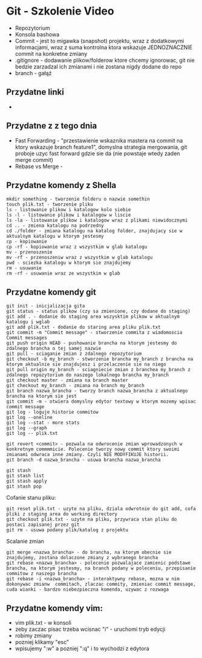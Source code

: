 # Git - Szkolenie Video
- Repozytorium
- Konsola bashowa
- Commit - jest to migawka (snapshot) projektu, wraz z dodatkowymi informacjami, wraz z suma kontrolna ktora wskazuje JEDNOZNACZNIE commit na konkretne zmiany
- .gitignore - dodawanie plikow/folderow ktore chcemy ignorowac, git nie bedzie zarzadzal ich zmianami i nie zostana nigdy dodane do repo
- branch - gałąź

## Przydatne linki
- 

## Przydatne z z tego dnia
- Fast Forwarding - "przestawienie wskaznika mastera na commit na ktory wskazuje branch feature1", domyslna strategia mergowania, git proboje uzyc fast forward gdzie sie da (nie powstaje wtedy zaden merge commit)
- Rebase vs Merge - 


## Przydatne komendy z Shella
```shell
mkdir something - tworzenie folderu o nazwie somethin
touch plik.txt - tworzenie pliku 
ls - listowanie plikow i katalogow kolo siebie
ls -l - listowanie plikow i katalogow w liscie
ls -la - listowanie plikow i katalogow wraz z plikami niewidocznymi
cd .. - zmiena katalogu na podrzedny 
cd ./folder - zmiana katalogu na katalog folder, znajdujacy sie w aktualnym katalogu w ktorym jestesmy
cp - kopiowanie
cp -rf - kopiowanie wraz z wszystkim w glab katalogu
mv - przenoszenie 
mv -rf - przenoszeniw wraz z wszystkim w glab katalogu
pwd - sciezka katalogu w ktorym sie znajdujemy
rm - usuwanie
rm -rf - usuwanie wraz ze wszystkim w glab
```


## Przydatne komendy git
```shell
git init - inicjalizacja gita
git status - status plikow (czy sa zmienione, czy dodane do staging)
git add . - dodanie do staging area wszysktim plikow w aktualnym katalogu i wglab
git add plik.txt - dodanie do staring area pliku plik.txt
git commit -m "Commit message" - stworzenie commita z wiadomoscia Commit messages
git push origin HEAD - pushowanie brancha na ktorym jestesmy do zdalnego brancha o tej samej nazwie
git pull - sciaganie zmian z zdalnego repozytorium
git checkout -b my_branch - stworzenie brancha my_branch z brancha na ktorym aktualnie sie znajdujesz i przelaczenie sie na niego
git pull origin my_branch - sciagniecie zmian z branchea my_branch z zdalnego repozytorium do naszego lokalnego brancha my_branch
git checkout master - zmiana na branch master
git checkout my_branch - zmiana na branch my_branch
git branch nazwa_brancha - tworzy branch nazwa_brancha z aktualnego brancha na ktorym sie jest
git commit -m - otwiera domyslny edytor textowy w ktorym mozemy wpisac commit message
git log - loguje historie commitow
git log --oneline
git log --stat - more stats
git log --graph
git log -- plik.txt

git revert <commit> - pozwala na odwrocenie zmian wprowadzonych w konkretnym commmmicie. Polecenie tworzy nowy commit ktory swoimi zmianami odwraca inne zmiany. Czyli NIE MODYFIKUJE historii.
git branch -d nazwa_brancha - usuwa brancha nazwa_brancha
```

```shell
git stash
git stash list
git stash apply
git stash pop
```

Cofanie stanu pliku:
```shell
git reset plik.txt - uzyte na pliku, dziala odwrotnie do git add, cofa pliki z staging area do working directory
git checkout plik.txt - uzyte na pliku, przywraca stan pliku do postaci zapisanej przez git
git rm - usuwa podany plik/katalog z projektu
```


Scalanie zmian
```shell
git merge <nazwa_brancha> - do brancha, na ktorym obecnie sie znajdujemy, zostana dolaczone zmiany z wybranego brancha
git rebase <nazwa_brancha> - polecenie pozwalajace zamienic podstawe brancha, na ktorym jestesmy, na branch podany w poleceniu, przepisanie commitow z naszego brancha
git rebase -i <nazwa_brancha> - interaktywny rebase, mozna w nim dokonywac zmianw  commitach, zlaczac commity, zmieniac commit message, cuda wianki - bardzo niebezpieczna komenda, uzywac z rozwaga
```






## Przydatne komendy vim:
- vim plik.txt - w konsoli
- zeby zaczac pisac trzeba wcisnac "i" - uruchomi tryb edycji
- robimy zmiany
- pozniej klikamy "esc"
- wpisujemy ":w" a pozniej ":q" i to wychodzi z edytora